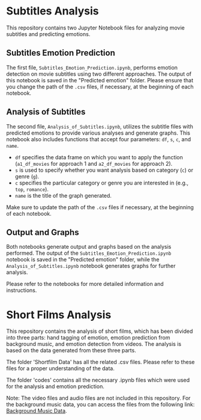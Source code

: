 # Subtitles Analysis

This repository contains two Jupyter Notebook files for analyzing movie subtitles and predicting emotions.

## Subtitles Emotion Prediction

The first file, `Subtitles_Emotion_Prediction.ipynb`, performs emotion detection on movie subtitles using two different approaches. The output of this notebook is saved in the "Predicted emotion" folder. Please ensure that you change the path of the `.csv` files, if necessary, at the beginning of each notebook.

## Analysis of Subtitles

The second file, `Analysis_of_Subtitles.ipynb`, utilizes the subtitle files with predicted emotions to provide various analyses and generate graphs. This notebook also includes functions that accept four parameters: `df`, `s`, `c`, and `name`.

- `df` specifies the data frame on which you want to apply the function (`a1_df_movies` for approach 1 and `a2_df_movies` for approach 2).
- `s` is used to specify whether you want analysis based on category (`c`) or genre (`g`).
- `c` specifies the particular category or genre you are interested in (e.g., `top`, `romance`).
- `name` is the title of the graph generated.

Make sure to update the path of the `.csv` files if necessary, at the beginning of each notebook.

## Output and Graphs

Both notebooks generate output and graphs based on the analysis performed. The output of the `Subtitles_Emotion_Prediction.ipynb` notebook is saved in the "Predicted emotion" folder, while the `Analysis_of_Subtitles.ipynb` notebook generates graphs for further analysis.

Please refer to the notebooks for more detailed information and instructions.

# Short Films Analysis

This repository contains the analysis of short films, which has been divided into three parts: hand tagging of emotion, emotion prediction from background music, and emotion detection from videos. The analysis is based on the data generated from these three parts.

The folder 'Shortfilm Data' has all the related .csv files. Please refer to these files for a proper understanding of the data.

The folder 'codes' contains all the necessary .ipynb files which were used for the analysis and emotion prediction.

Note: The video files and audio files are not included in this repository. For the background music data, you can access the files from the following link: [Background Music Data](https://drive.google.com/drive/folders/1CIgALfOoFEZhZAO1acLN_1D0kxxUumF0).
